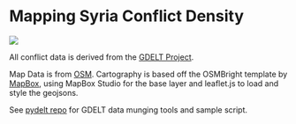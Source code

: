 Mapping Syria Conflict Density
==============

![](https://cloud.githubusercontent.com/assets/4389360/10033282/6afd7466-613d-11e5-9e2e-c9f493043bf9.png)

All conflict data is derived from the [GDELT Project](http://gdeltproject.org/).

Map Data is from [OSM](osm.org).  Cartography is based off the OSMBright template by [MapBox](https://www.mapbox.com/tilemill/docs/guides/osm-bright-mac-quickstart/), using MapBox Studio for the base layer and leaflet.js to load and style the geojsons.

See [pydelt repo](https://github.com/jameslaneconkling/pydelt) for GDELT data munging tools and sample script.
